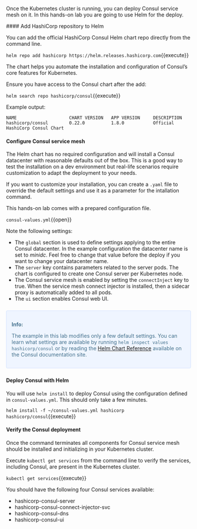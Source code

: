 
Once the Kubernetes cluster is running, you can deploy Consul service mesh on it. In this hands-on lab you are going to use Helm for the deploy.

#### Add HashiCorp repository to Helm

You can add the official HashiCorp Consul Helm chart repo directly from the command line.

`helm repo add hashicorp https://helm.releases.hashicorp.com`{{execute}}

The chart helps you automate the installation and configuration of Consul’s core features for Kubernetes.

Ensure you have access to the Consul chart after the add:

`helm search repo hashicorp/consul`{{execute}}

Example output:

```
NAME                    CHART VERSION   APP VERSION     DESCRIPTION
hashicorp/consul        0.22.0          1.8.0           Official HashiCorp Consul Chart
```

#### Configure Consul service mesh

The Helm chart has no required configuration and will install a Consul datacenter with reasonable defaults out of the box. This is a good way to test the installation on a dev environment but real-life scenarios require customization to adapt the deployment to your needs.

If you want to customize your installation, you can create a `.yaml` file to override the default settings and use it as a parameter for the intallation command. 

This hands-on lab comes with a prepared configuration file.

`consul-values.yml`{{open}}

Note the following settings:

* The `global` section is used to define settings applying to the entire Consul datacenter. In the example configuration the datacenter name is set to *minidc*. Feel free to change that value before the deploy if you want to change your datacenter name.
* The `server` key contains parameters related to the server pods. The chart is configured to create one Consul server per Kubernetes node.
* The Consul service mesh is enabled by setting the `connectInject` key to true. When the service mesh connect injector is installed, then a sidecar proxy is automatically added to all pods.
* The `ui` section enables Consul web UI.

<div style="background-color:#eff5ff; color:#416f8c; border:1px solid #d0e0ff; padding:1em; border-radius:3px; margin:24px 0;">
  <p><strong>Info: </strong>

The example in this lab modifies only a few default settings.  You can learn what settings are available by running `helm inspect values hashicorp/consul` or by reading the [Helm Chart Reference](https://www.consul.io/docs/k8s/helm) available on the Consul documentation site.

</p></div>


#### Deploy Consul with Helm

You will use `helm install` to deploy Consul using the configuration defined in `consul-values.yml`. This should only take a few minutes.

`helm install -f ~/consul-values.yml hashicorp hashicorp/consul`{{execute}}

#### Verify the Consul deployment

Once the command terminates all components for Consul service mesh should be installed and initializing in your Kubernetes cluster.

Execute `kubectl get services` from the command line to verify the services, including Consul, are present in the Kubernetes cluster.

`kubectl get services`{{execute}}

You should have the following four Consul services available:

* hashicorp-consul-server
* hashicorp-consul-connect-injector-svc
* hashicorp-consul-dns
* hashicorp-consul-ui
